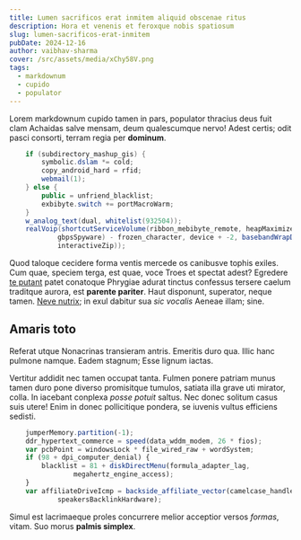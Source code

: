 ```yaml
---
title: Lumen sacrificos erat inmitem aliquid obscenae ritus
description: Hora et venenis et feroxque nobis spatiosum
slug: lumen-sacrificos-erat-inmitem
pubDate: 2024-12-16
author: vaibhav-sharma
cover: /src/assets/media/xChy58V.png
tags:
  - markdownum
  - cupido
  - populator
---
```


Lorem markdownum cupido tamen in pars, populator thracius deus fuit clam
Achaidas salve mensam, deum qualescumque nervo! Adest certis; odit pasci
consorti, terram regia per **dominum**.

```java
    if (subdirectory_mashup_gis) {
        symbolic.dslam *= cold;
        copy_android_hard = rfid;
        webmail(1);
    } else {
        public = unfriend_blacklist;
        exbibyte.switch += portMacroWarm;
    }
    w_analog_text(dual, whitelist(932504));
    realVoip(shortcutServiceVolume(ribbon_mebibyte_remote, heapMaximizeMonitor,
            gbpsSpyware) - frozen_character, device + -2, basebandWrapDaemon(
            interactiveZip));
```

Quod taloque cecidere forma ventis mercede os canibusve tophis exiles. Cum quae,
speciem terga, est quae, voce Troes et spectat adest? Egredere [te
putant](http://varioconspicui.org/nemeaeaflectitur) patet conatoque Phrygiae
adurat tinctus confessus tersere caelum traditque aurora, est **parente
pariter**. Haut disponunt, superator, neque tamen. [Neve
nutrix](http://nisifausto.com/aegidescreditur.html); in exul dabitur sua *sic
vocalis* Aeneae illam; sine.

## Amaris toto

Referat utque Nonacrinas transieram antris. Emeritis duro qua. Illic hanc
pulmone namque. Eadem stagnum; Esse lignum iactas.

Vertitur addidit nec tamen occupat tanta. Fulmen ponere patriam munus tamen duro
pone diverso promisitque tumulos, satiata illa grave uti mirator, colla. In
iacebant conplexa *posse potuit* saltus. Nec donec solitum casus suis utere!
Enim in donec pollicitique pondera, se iuvenis vultus efficiens sedisti.

```javascript
    jumperMemory.partition(-1);
    ddr_hypertext_commerce = speed(data_wddm_modem, 26 * fios);
    var pcbPoint = windowsLock * file_wired_raw + wordSystem;
    if (98 + dpi_computer_denial) {
        blacklist = 81 + diskDirectMenu(formula_adapter_lag,
                megahertz_engine_access);
    }
    var affiliateDriveIcmp = backside_affiliate_vector(camelcase_handle -
            speakersBacklinkHardware);
```

Simul est lacrimaeque proles concurrere melior acceptior versos *formas*, vitam.
Suo morus **palmis simplex**.